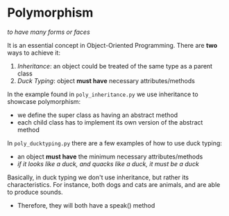 # Polymorphism
*to have many forms or faces*

It is an essential concept in Object-Oriented Programming.
There are **two** ways to achieve it:
1. *Inheritance*: an object could be treated of the same type as a parent class
2. *Duck Typing*: object **must have** necessary attributes/methods

In the example found in ```poly_inheritance.py``` we use inheritance to showcase polymorphism:
- we define the super class as having an abstract method
- each child class has to implement its own version of the abstract method

In ```poly_ducktyping.py``` there are a few examples of how to use duck typing:
- an object **must have** the minimum necessary attributes/methods
- *if it looks like a duck, and quacks like a duck, it must be a duck*

Basically, in duck typing we don't use inheritance, but rather its characteristics.
For instance, both dogs and cats are animals, and are able to produce sounds.
- Therefore, they will both have a speak() method